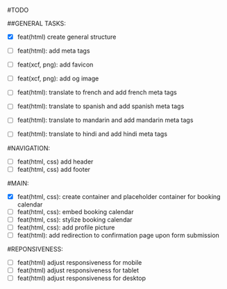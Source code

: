 #TODO

##GENERAL TASKS:
- [X] feat(html) create general structure
- [ ] feat(html): add meta tags
- [ ] feat(xcf, png): add favicon
- [ ] feat(xcf, png): add og image
- [ ] feat(html): translate to french and add french meta tags
- [ ] feat(html): translate to spanish and add spanish meta tags
- [ ] feat(html): translate to mandarin and add mandarin meta tags
- [ ] feat(html): translate to hindi and add hindi meta tags


#NAVIGATION:
- [ ] feat(html, css) add header
- [ ] feat(html, css) add footer

#MAIN:
- [X] feat(html, css): create container and placeholder container for booking calendar
- [ ] feat(html, css): embed booking calendar
- [ ] feat(html, css): stylize booking calendar
- [ ] feat(html, css): add profile picture
- [ ] feat(html): add redirection to confirmation page upon form submission

#REPONSIVENESS:
- [ ] feat(html) adjust responsiveness for mobile
- [ ] feat(html) adjust responsiveness for tablet
- [ ] feat(html) adjust responsiveness for desktop
